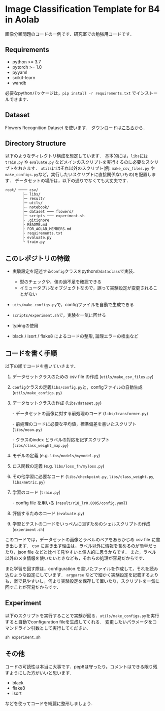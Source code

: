 # Image Classification Template for B4 in Aolab

画像分類問題のコードの一例です．研究室での勉強用コードです．

## Requirements

* python >= 3.7
* pytorch >= 1.0
* pyyaml
* scikit-learn
* wandb

必要なpythonパッケージは，`pip install -r requirements.txt` でインストールできます．

## Dataset

Flowers Recognition Dataset を使います．
ダウンロードは[こちら](https://www.kaggle.com/alxmamaev/flowers-recognition/download)から．

## Directory Structure

以下のようなディレクトリ構成を想定しています．
基本的には，`libs`には `train.py` や `evaluate.py` などメインのスクリプトを実行するのに必要なスクリプトをおきます．
`utils`にはそれ以外のスクリプト(例: `make_csv_files.py` や`make_configs.py`など，実行したいスクリプトに直接関係ないもの)を配置します．
データセットの場所は，以下の通りでなくても大丈夫です．

```Directory Structure
root/ ──── csv/
        ├─ libs/
        ├─ result/
        ├─ utils/
        ├─ notebook/
        ├─ dataset ─── flowers/
        ├─ scripts ─── experiment.sh
        ├ .gitignore
        ├ README.md
        ├ FOR_AOLAB_MEMBERS.md
        ├ requirements.txt
        ├ evaluate.py
        └ train.py
```

## このレポジトリの特徴

* 実験設定を記述する`Config`クラスをpythonの`dataclass`で実装．

  * 型のチェックや，値の過不足を確認できる
  * イミュータブルなオブジェクトなので，誤って実験設定が変更されることがない

* `uits/make_configs.py`で，configファイルを自動で生成できる
* `scripts/experiment.sh`で，実験を一気に回せる
* typingの使用
* black / isort / flake8 によるコードの整形, 論理エラーの検出など

## コードを書く手順

以下の順でコードを書いていきます．

1. データセットクラスのための csv file の作成 (`utils/make_csv_files.py`)
1. `Config`クラスの定義`libs/config.py`と，configファイルの自動生成 (`utils/make_configs.py`)
1. データセットクラスの作成 (`libs/dataset.py`)

    \- データセットの画像に対する前処理のコード (`libs/transformer.py`)

    \- 前処理のコードに必要な平均値，標準偏差を書いたスクリプト (`libs/mean.py`)

    \- クラスのindex とラベルの対応を記すスクリプト (`libs/class_weight_map.py`)

1. モデルの定義 (e.g. `libs/models/mymodel.py`)
1. ロス関数の定義 (e.g. `libs/loss_fn/myloss.py`)
1. その他学習に必要なコード (`libs/checkpoint.py`, `libs/class_weight.py`, `libs/metric.py`)
1. 学習のコード (`train.py`)

    \- config file を用いる (`result/r18_lr0.0005/config.yaml`)

1. 評価するためのコード (`evaluate.py`)
1. 学習とテストのコードをいっぺんに回すためのシェルスクリプトの作成 (`experiment.sh`)

このコードでは，データセットの画像とラベルのペアをあらかじめ csv file に書き出します．
csv に書き出す理由は，ラベル以外に情報を含めるのが簡単だったり，json file などと比べて見やすいと個人的に思うからです．
また，ラベル以外のメタ情報を使いたいときなども，それらの処理が容易だからです．

また学習を回す際は，configuration を書いたファイルを作成して，それを読み込むような設定にしています．
`argparse` などで細かく実験設定を記載するよりも，楽で見やすいし，何より実験設定を保存して置いたり，スクリプトを一気に回すことが容易だからです．

## Experiment

以下のスクリプトを実行することで実験が回る．`utils/make_configs.py`を実行すると自動でconfiguration fileを生成してくれる．
変更したいパラメータをコマンドライン引数として実行してください．

```shell
sh experiment.sh
```

## その他

コードの可読性は本当に大事です．pep8は守ったり，コメントはできる限り残すようにした方がいいと思います．

* black
* flake8
* isort

などを使ってコードを綺麗に整形しましょう．
